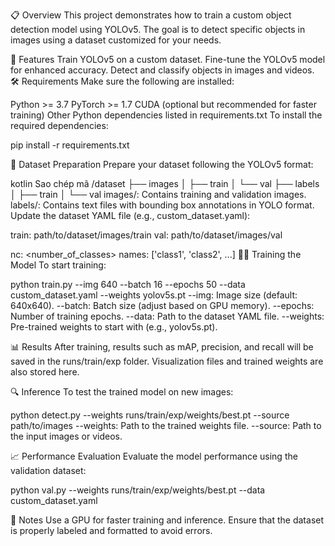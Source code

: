 📋 Overview
This project demonstrates how to train a custom object detection model using YOLOv5. The goal is to detect specific objects in images using a dataset customized for your needs.

🚀 Features
Train YOLOv5 on a custom dataset.
Fine-tune the YOLOv5 model for enhanced accuracy.
Detect and classify objects in images and videos.
🛠 Requirements
Make sure the following are installed:

Python >= 3.7
PyTorch >= 1.7
CUDA (optional but recommended for faster training)
Other Python dependencies listed in requirements.txt
To install the required dependencies:

pip install -r requirements.txt

📂 Dataset Preparation
Prepare your dataset following the YOLOv5 format:

kotlin
Sao chép mã
/dataset
├── images
│   ├── train
│   └── val
├── labels
│   ├── train
│   └── val
images/: Contains training and validation images.
labels/: Contains text files with bounding box annotations in YOLO format.
Update the dataset YAML file (e.g., custom_dataset.yaml):

train: path/to/dataset/images/train
val: path/to/dataset/images/val

nc: <number_of_classes>
names: ['class1', 'class2', ...]
🏋️‍♂️ Training the Model
To start training:

python train.py --img 640 --batch 16 --epochs 50 --data custom_dataset.yaml --weights yolov5s.pt
--img: Image size (default: 640x640).
--batch: Batch size (adjust based on GPU memory).
--epochs: Number of training epochs.
--data: Path to the dataset YAML file.
--weights: Pre-trained weights to start with (e.g., yolov5s.pt).

📊 Results
After training, results such as mAP, precision, and recall will be saved in the runs/train/exp folder. Visualization files and trained weights are also stored here.

🔍 Inference
To test the trained model on new images:

python detect.py --weights runs/train/exp/weights/best.pt --source path/to/images
--weights: Path to the trained weights file.
--source: Path to the input images or videos.

📈 Performance Evaluation
Evaluate the model performance using the validation dataset:

python val.py --weights runs/train/exp/weights/best.pt --data custom_dataset.yaml

📝 Notes
Use a GPU for faster training and inference.
Ensure that the dataset is properly labeled and formatted to avoid errors.
